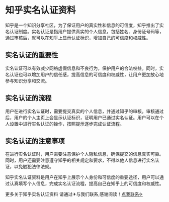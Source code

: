 # 知乎实名认证资料

知乎是一个知识分享社区，为了保证用户的真实性和信息的可信度，知乎推出了实名认证制度。实名认证是指用户提供真实的个人信息，包括姓名、身份证号码等，通过审核后，就可以在知乎上显示认证标识，增加自己的可信度和权威性。

## 实名认证的重要性

实名认证可以有效减少网络虚假信息和不良行为，保护用户的合法权益。同时，实名认证也可以增加用户的信任感，提高信息的可信度和权威性，让用户更加放心地参与知识分享和交流。

## 实名认证的流程

用户在进行实名认证时，需要提交真实的个人信息，并通过知乎的审核。审核通过后，用户的个人主页上会显示认证标识，证明用户已通过实名认证。用户可以在个人设置中进行实名认证的操作，按照提示逐步完成认证流程。

## 实名认证的注意事项

在进行实名认证时，用户需要注意保护个人隐私信息，确保提交的信息真实可靠。同时，用户还需要注意遵守知乎的相关规定和要求，不得以他人信息进行实名认证，以免触犯法律法规。

知乎实名认证资料是用户在知乎上展示个人身份和可信度的重要途径，用户可以通过认真填写个人信息，完成实名认证流程，提高自己在知乎上的可信度和权威性。

更多关于知乎实名认证资料 请通过✈与我们联系,感谢阅读！[点我联系✈](https://faq.G208.com)